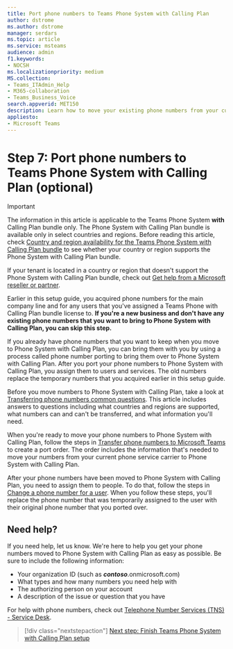 ```yaml
---
title: Port phone numbers to Teams Phone System with Calling Plan
author: dstrome 
ms.author: dstrome
manager: serdars
ms.topic: article
ms.service: msteams
audience: admin
f1.keywords:
- NOCSH
ms.localizationpriority: medium
MS.collection: 
- Teams_ITAdmin_Help
- M365-collaboration
- Teams_Business_Voice
search.appverid: MET150
description: Learn how to move your existing phone numbers from your current provider to Microsoft Teams Phone System with Calling Plan.
appliesto: 
- Microsoft Teams
---
```


# Step 7: Port phone numbers to Teams Phone System with Calling Plan (optional)

> [!IMPORTANT]
> The information in this article is applicable to the Teams Phone System **with** Calling Plan bundle only. The Phone System with Calling Plan bundle is available only in select countries and regions. Before reading this article, check [Country and region availability for the Teams Phone System with Calling Plan bundle](../country-and-region-availability-for-audio-conferencing-and-calling-plans/country-and-region-availability-for-audio-conferencing-and-calling-plans.md) to see whether your country or region supports the Phone System with Calling Plan bundle.
>
> If your tenant is located in a country or region that doesn't support the Phone System with Calling Plan bundle, check out [Get help from a Microsoft reseller or partner](reseller-partner-support.md).

Earlier in this setup guide, you acquired phone numbers for the main company line and for any users that you've assigned a Teams Phone with Calling Plan bundle license to. **If you're a new business and don't have any existing phone numbers that you want to bring to Phone System with Calling Plan, you can skip this step.**

If you already have phone numbers that you want to keep when you move to Phone System with Calling Plan, you can bring them with you by using a process called phone number porting to bring them over to Phone System with Calling Plan. After you port your phone numbers to Phone System with Calling Plan, you assign them to users and services. The old numbers replace the temporary numbers that you acquired earlier in this setup guide.

Before you move numbers to Phone System with Calling Plan, take a look at [Transferring phone numbers common questions](../phone-number-calling-plans/port-order-overview.md). This article includes answers to questions including what countries and regions are supported, what numbers can and can't be transferred, and what information you'll need.

When you're ready to move your phone numbers to Phone System with Calling Plan, follow the steps in [Transfer phone numbers to Microsoft Teams](../phone-number-calling-plans/transfer-phone-numbers-to-teams.md) to create a port order. The order includes the information that's needed to move your numbers from your current phone service carrier to Phone System with Calling Plan.

After your phone numbers have been moved to Phone System with Calling Plan, you need to assign them to people. To do that, follow the steps in [Change a phone number for a user](../assign-change-or-remove-a-phone-number-for-a-user.md#change-a-phone-number-for-a-user). When you follow these steps, you'll replace the phone number that was temporarily assigned to the user with their original phone number that you ported over.

## Need help?

If you need help, let us know. We're here to help you get your phone numbers moved to Phone System with Calling Plan as easy as possible. Be sure to include the following information:

- Your organization ID (such as ***contoso***.onmicrosoft.com)
- What types and how many numbers you need help with
- The authorizing person on your account
- A description of the issue or question that you have

For help with phone numbers, check out [Telephone Number Services (TNS) - Service Desk](../manage-phone-numbers-for-your-organization/contact-tns-service-desk.md).

> [!div class="nextstepaction"]
> [Next step: Finish Teams Phone System with Calling Plan setup](set-up-finish.md)

